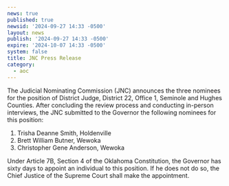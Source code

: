 ```yaml
---
news: true
published: true
newsid: '2024-09-27 14:33 -0500'
layout: news
publish: '2024-09-27 14:33 -0500'
expire: '2024-10-07 14:33 -0500'
system: false
title: JNC Press Release
category:
  - aoc
---
```

The Judicial Nominating Commission (JNC) announces the three nominees for the position of District Judge, District 22, Office 1, Seminole and Hughes Counties. After concluding the review process and conducting in-person interviews, the JNC submitted to the Governor the following nominees for this position:  

1. Trisha Deanne Smith, Holdenville
2. Brett William Butner, Wewoka
3. Christopher Gene Anderson, Wewoka

Under Article 7B, Section 4 of the Oklahoma Constitution, the Governor has sixty days to appoint an individual to this position. If he does not do so, the Chief Justice of the Supreme Court shall make the appointment.
